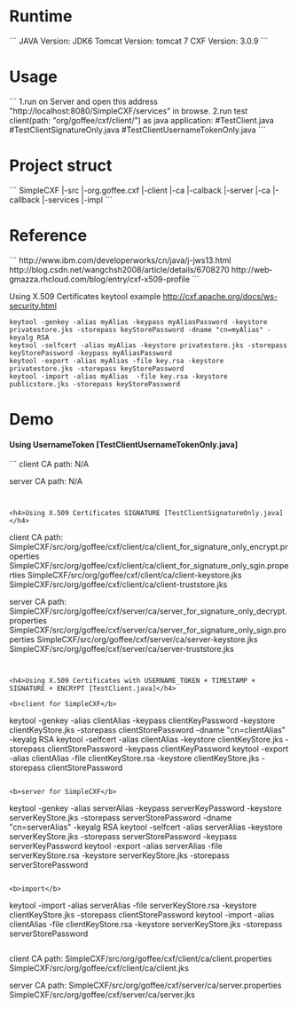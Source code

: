 <h1>Runtime</h1>
```
JAVA Version: JDK6
Tomcat Version: tomcat 7
CXF Version: 3.0.9
```

<h1>Usage</h1>
```
1.run on Server and open this address "http://localhost:8080/SimpleCXF/services" in browse.
2.run test client(path: "org/goffee/cxf/client/") as java application:
#TestClient.java
#TestClientSignatureOnly.java
#TestClientUsernameTokenOnly.java
```

<h1>Project struct</h1>
```
SimpleCXF
	|-src
		|-org.goffee.cxf
			|-client
				|-ca
				|-calback
			|-server
				|-ca
				|-callback
				|-services
					|-impl
```	

<h1>Reference</h1>
```
http://www.ibm.com/developerworks/cn/java/j-jws13.html
http://blog.csdn.net/wangchsh2008/article/details/6708270
http://web-gmazza.rhcloud.com/blog/entry/cxf-x509-profile
```

Using X.509 Certificates keytool example
http://cxf.apache.org/docs/ws-security.html
```
keytool -genkey -alias myAlias -keypass myAliasPassword -keystore privatestore.jks -storepass keyStorePassword -dname "cn=myAlias" -keyalg RSA
keytool -selfcert -alias myAlias -keystore privatestore.jks -storepass keyStorePassword -keypass myAliasPassword
keytool -export -alias myAlias -file key.rsa -keystore privatestore.jks -storepass keyStorePassword
keytool -import -alias myAlias  -file key.rsa -keystore publicstore.jks -storepass keyStorePassword
```

<h1>Demo</h1>


<h4>Using UsernameToken [TestClientUsernameTokenOnly.java]</h4>
```
client CA path:
N/A

server CA path:
N/A
```


<h4>Using X.509 Certificates SIGNATURE [TestClientSignatureOnly.java]</h4>
```
client CA path:
SimpleCXF/src/org/goffee/cxf/client/ca/client_for_signature_only_encrypt.properties
SimpleCXF/src/org/goffee/cxf/client/ca/client_for_signature_only_sgin.properties
SimpleCXF/src/org/goffee/cxf/client/ca/client-keystore.jks
SimpleCXF/src/org/goffee/cxf/client/ca/client-truststore.jks

server CA path:
SimpleCXF/src/org/goffee/cxf/server/ca/server_for_signature_only_decrypt.properties
SimpleCXF/src/org/goffee/cxf/server/ca/server_for_signature_only_sign.properties
SimpleCXF/src/org/goffee/cxf/server/ca/server-keystore.jks
SimpleCXF/src/org/goffee/cxf/server/ca/server-truststore.jks
```


<h4>Using X.509 Certificates with USERNAME_TOKEN + TIMESTAMP + SIGNATURE + ENCRYPT [TestClient.java]</h4>

<b>client for SimpleCXF</b>
```
keytool -genkey -alias clientAlias -keypass clientKeyPassword -keystore clientKeyStore.jks -storepass clientStorePassword -dname "cn=clientAlias" -keyalg RSA
keytool -selfcert -alias clientAlias -keystore clientKeyStore.jks -storepass clientStorePassword -keypass clientKeyPassword
keytool -export -alias clientAlias -file clientKeyStore.rsa -keystore clientKeyStore.jks -storepass clientStorePassword
```

<b>server for SimpleCXF</b>
```
keytool -genkey -alias serverAlias -keypass serverKeyPassword -keystore serverKeyStore.jks -storepass serverStorePassword -dname "cn=serverAlias" -keyalg RSA
keytool -selfcert -alias serverAlias -keystore serverKeyStore.jks -storepass serverStorePassword -keypass serverKeyPassword
keytool -export -alias serverAlias -file serverKeyStore.rsa -keystore serverKeyStore.jks -storepass serverStorePassword
```

<b>import</b>
``` 
keytool -import -alias serverAlias -file serverKeyStore.rsa -keystore clientKeyStore.jks -storepass clientStorePassword
keytool -import -alias clientAlias -file clientKeyStore.rsa -keystore serverKeyStore.jks -storepass serverStorePassword
```
```
client CA path:
SimpleCXF/src/org/goffee/cxf/client/ca/client.properties
SimpleCXF/src/org/goffee/cxf/client/ca/client.jks

server CA path:
SimpleCXF/src/org/goffee/cxf/server/ca/server.properties
SimpleCXF/src/org/goffee/cxf/server/ca/server.jks
```
